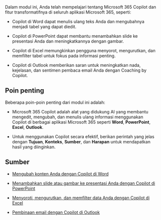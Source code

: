 
Dalam modul ini, Anda telah mempelajari tentang Microsoft 365 Copilot dan fitur transformatifnya di seluruh aplikasi Microsoft 365, seperti:

- Copilot di Word dapat menulis ulang teks Anda dan mengubahnya menjadi tabel yang dapat diedit. 

- Copilot di PowerPoint dapat membantu menambahkan slide ke presentasi Anda dan meningkatkannya dengan gambar. 

- Copilot di Excel memungkinkan pengguna menyorot, mengurutkan, dan memfilter tabel untuk fokus pada informasi penting. 

- Copilot di Outlook memberikan saran untuk meningkatkan nada, kejelasan, dan sentimen pembaca email Anda dengan Coaching by Copilot.

## Poin penting

Beberapa poin-poin penting dari modul ini adalah:

- Microsoft 365 Copilot adalah alat yang didukung AI yang membantu mengedit, mengubah, dan menulis ulang informasi menggunakan Copilot di berbagai aplikasi Microsoft 365 seperti **Word**, **PowerPoint**, **Excel**, **Outlook**.

- Untuk menggunakan Copilot secara efektif, berikan perintah yang jelas dengan **Tujuan**, **Konteks**, **Sumber**, dan **Harapan** untuk mendapatkan hasil yang diinginkan.

## Sumber

- [Mengubah konten Anda dengan Copilot di Word](https://support.microsoft.com/office/transform-your-content-with-copilot-in-word-923d9763-f896-4da7-8a3f-5b12c3bfc475)

- [Menambahkan slide atau gambar ke presentasi Anda dengan Copilot di PowerPoint](https://support.microsoft.com/office/add-a-slide-or-image-to-your-presentation-with-copilot-in-powerpoint-ae906e57-db71-4f46-8ed5-c1e2cebe6a80)

- [Menyoroti, mengurutkan, dan memfilter data Anda dengan Copilot di Excel](https://support.microsoft.com/office/highlight-sort-and-filter-your-data-with-copilot-in-excel-05302e3f-de42-4475-b235-be9cb3d4e936)

- [Pembinaan email dengan Copilot di Outlook](https://support.microsoft.com/office/email-coaching-with-copilot-in-outlook-91a3cd56-1586-4a31-85c7-2eb8cdb02405#OSVersion=iOS)